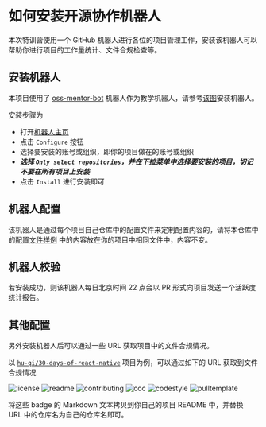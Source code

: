 # 如何安装开源协作机器人

本次特训营使用一个 GitHub 机器人进行各位的项目管理工作，安装该机器人可以帮助你进行项目的工作量统计、文件合规检查等。

## 安装机器人

本项目使用了 [oss-mentor-bot](https://github.com/apps/oss-mentor-bot) 机器人作为教学机器人，请参考[该图](https://frank-cdn.opensource-service.com/image/gif/install-robot.gif)安装机器人。

安装步骤为

- 打开[机器人主页](https://github.com/apps/oss-mentor-bot)
- 点击 `Configure` 按钮
- 选择要安装的账号或组织，即你的项目做在的账号或组织
- ***选择 `Only select repositories`，并在下拉菜单中选择要安装的项目，切记不要在所有项目上安装***
- 点击 `Install` 进行安装即可 

## 机器人配置

该机器人是通过每个项目自己仓库中的配置文件来定制配置内容的，请将本仓库中的[配置文件样例](https://github.com/kaiyuanshe/Open-source-training-camp/blob/master/.github/hypertrons.json) 中的内容放在你的项目中相同文件中，内容不变。

## 机器人校验

若安装成功，则该机器人每日北京时间 22 点会以 PR 形式向项目发送一个活跃度统计报告。

## 其他配置

另外安装机器人后可以通过一些 URL 获取项目中的文件合规情况。

以 [`hu-qi/30-days-of-react-native`](https://github.com/hu-qi/30-days-of-react-native) 项目为例，可以通过如下的 URL 获取到文件合规情况

![license](http://github.zhangqx.com/file-checker/github/hu-qi/30-days-of-react-native?path=LICENSE)
![readme](http://github.zhangqx.com/file-checker/github/hu-qi/30-days-of-react-native?path=README.md)
![contributing](http://github.zhangqx.com/file-checker/github/hu-qi/30-days-of-react-native?path=CONTRIBUTING.md)
![coc](http://github.zhangqx.com/file-checker/github/hu-qi/30-days-of-react-native?path=CODE_OF_CONDUCT.md)
![codestyle](http://github.zhangqx.com/file-checker/github/hu-qi/30-days-of-react-native?path=CODE_STYLE.md)
![pulltemplate](http://github.zhangqx.com/file-checker/github/hu-qi/30-days-of-react-native?path=.github/PULL_REQUEST_TEMPLATE.md)

将这些 badge 的 Markdown 文本拷贝到你自己的项目 README 中，并替换 URL 中的仓库名为自己的仓库名即可。
